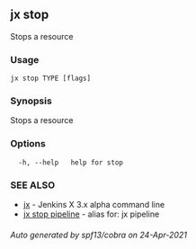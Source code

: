 ## jx stop

Stops a resource

### Usage

```
jx stop TYPE [flags]
```

### Synopsis

Stops a resource

### Options

```
  -h, --help   help for stop
```

### SEE ALSO

* [jx](jx.md)	 - Jenkins X 3.x alpha command line
* [jx stop pipeline](jx_stop_pipeline.md)	 - alias for: jx pipeline

###### Auto generated by spf13/cobra on 24-Apr-2021
